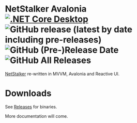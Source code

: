 # NetStalker Avalonia [![.NET Core Desktop](https://github.com/hmz777/NetStalker.Avalonia/actions/workflows/dotnet-desktop.yml/badge.svg)](https://github.com/hmz777/NetStalker.Avalonia/actions/workflows/dotnet-desktop.yml) ![GitHub release (latest by date including pre-releases)](https://img.shields.io/github/v/release/hmz777/NetStalker.Avalonia?color=%2332C754&include_prereleases&style=flat) ![GitHub (Pre-)Release Date](https://img.shields.io/github/release-date-pre/hmz777/NetStalker.Avalonia?color=%2332C754&style=flat) ![GitHub All Releases](https://img.shields.io/github/downloads/hmz777/NetStalker.Avalonia/total?color=%2332C754&label=downloads&style=flat)
[NetStalker](https://github.com/hmz777/NetStalker) re-written in MVVM, Avalonia and Reactive UI.

# Downloads
See [Releases](https://github.com/hmz777/NetStalker.Avalonia/releases) for binaries.



More documentation will come.
